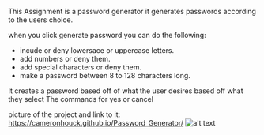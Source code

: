 This Assignment is a password generator it generates passwords according to the users choice.

when you click generate password you can do the following:
* incude or deny lowersace or uppercase letters.
* add numbers or deny them.
* add special characters or deny them.
* make a password between 8 to 128 characters long.

It creates a password based off of what the user desires based off what they select
The commands for yes or cancel

picture of the project and link to it:
https://cameronhouck.github.io/Password_Generator/
![alt text](https://media.discordapp.net/attachments/837534009705758753/838937591969087498/unknown.png?)